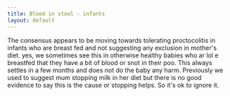 ```yaml
---
title: Blood in stool - infants
layout: default
---
```



The consensus appears to be moving towards tolerating proctocolitis in infants who are breast fed and not suggesting any exclusion in mother's diet.
yes, we sometimes see this in otherwise healthy babies who ar lol e breastfed that they have a bit of blood or snot in their poo. This always settles in a few months and does not do the baby any harm. Previously we used to suggest mum stopping milk in her diet but there is no good evidence to say this is the cause or stopping helps. So it's ok to ignore it.
